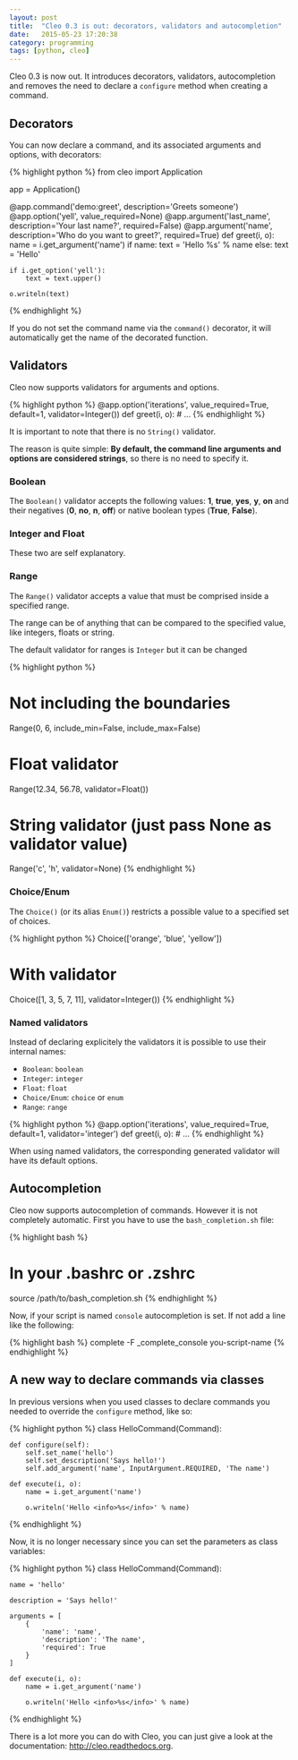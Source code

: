 ```yaml
---
layout: post
title:  "Cleo 0.3 is out: decorators, validators and autocompletion"
date:   2015-05-23 17:20:38
category: programming
tags: [python, cleo]
---
```


Cleo 0.3 is now out. It introduces decorators, validators, autocompletion and removes the need to
declare a `configure` method when creating a command.

## Decorators

You can now declare a command, and its associated arguments and options, with decorators:

{% highlight python %}
from cleo import Application

app = Application()

@app.command('demo:greet', description='Greets someone')
@app.option('yell', value_required=None)
@app.argument('last_name', description='Your last name?', required=False)
@app.argument('name', description='Who do you want to greet?', required=True)
def greet(i, o):
    name = i.get_argument('name')
    if name:
        text = 'Hello %s' % name
    else:
        text = 'Hello'

    if i.get_option('yell'):
        text = text.upper()

    o.writeln(text)
{% endhighlight %}

<div class="note">
<p>If you do not set the command name via the <code>command()</code> decorator, it will automatically get the name of the decorated function.</p>
</div>


## Validators

Cleo now supports validators for arguments and options.

{% highlight python %}
@app.option('iterations', value_required=True, default=1,
            validator=Integer())
def greet(i, o):
    # ...
{% endhighlight %}

<div class="note">
<p>It is important to note that there is no <code>String()</code> validator.</p>
<p>The reason is quite simple: <strong>By default, the command line arguments and options are considered strings</strong>, so there is no need to specify it.</p>
</div>

### Boolean

The `Boolean()` validator accepts the following values: **1**, **true**, **yes**, **y**, **on** and their negatives (**0**, **no**, **n**, **off**) or native boolean types (**True**, **False**).

### Integer and Float

These two are self explanatory.

### Range

The `Range()` validator accepts a value that must be comprised inside a specified range.

The range can be of anything that can be compared to the specified value, like integers, floats or string.

The default validator for ranges is `Integer` but it can be changed

{% highlight python %}
# Not including the boundaries
Range(0, 6, include_min=False, include_max=False)

# Float validator
Range(12.34, 56.78, validator=Float())

# String validator (just pass None as validator value)
Range('c', 'h', validator=None)
{% endhighlight %}

### Choice/Enum

The `Choice()` (or its alias `Enum()`) restricts a possible value to a specified set of choices.


{% highlight python %}
Choice(['orange', 'blue', 'yellow'])

# With validator
Choice([1, 3, 5, 7, 11], validator=Integer())
{% endhighlight %}

### Named validators

Instead of declaring explicitely the validators it is possible to use their internal names:

* `Boolean`: `boolean`
* `Integer`: `integer`
* `Float`: `float`
* `Choice/Enum`: `choice` or `enum`
* `Range`: `range`

{% highlight python %}
@app.option('iterations', value_required=True, default=1,
            validator='integer')
def greet(i, o):
    # ...
{% endhighlight %}

<div class="note">
<p>When using named validators, the corresponding generated validator will have its default options.</p>
</div>


## Autocompletion

Cleo now supports autocompletion of commands.
However it is not completely automatic. First you have to use the ``bash_completion.sh`` file:

{% highlight bash %}
# In your .bashrc or .zshrc
source /path/to/bash_completion.sh
{% endhighlight %}

Now, if your script is named ``console`` autocompletion is set. If not add a line like the following:

{% highlight bash %}
complete -F _complete_console you-script-name
{% endhighlight %}


## A new way to declare commands via classes

In previous versions when you used classes to declare commands you needed to override
the `configure` method, like so:

{% highlight python %}
class HelloCommand(Command):

    def configure(self):
        self.set_name('hello')
        self.set_description('Says hello!')
        self.add_argument('name', InputArgument.REQUIRED, 'The name')

    def execute(i, o):
        name = i.get_argument('name')

        o.writeln('Hello <info>%s</info>' % name)
{% endhighlight %}

Now, it is no longer necessary since you can set the parameters as class variables:

{% highlight python %}
class HelloCommand(Command):

    name = 'hello'

    description = 'Says hello!'

    arguments = [
        {
            'name': 'name',
            'description': 'The name',
            'required': True
        }
    ]

    def execute(i, o):
        name = i.get_argument('name')

        o.writeln('Hello <info>%s</info>' % name)
{% endhighlight %}

There is a lot more you can do with Cleo, you can just give a look at the documentation: <http://cleo.readthedocs.org>.
